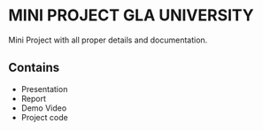 # MINI PROJECT GLA UNIVERSITY

Mini Project with all proper details and documentation.

## Contains 
- Presentation
- Report
- Demo Video
- Project code
